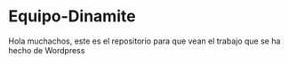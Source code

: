 # Equipo-Dinamite

Hola muchachos, este es el repositorio para que vean el trabajo que se ha hecho de Wordpress
